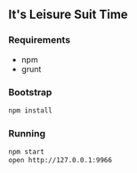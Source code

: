 ## It's Leisure Suit Time ##

### Requirements ###
* npm
* grunt

### Bootstrap ###

```bash
npm install
```

### Running ###

```bash
npm start
open http://127.0.0.1:9966
```